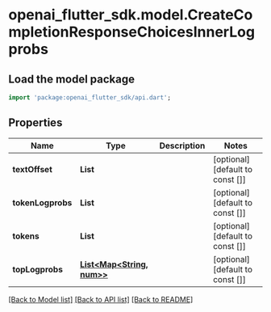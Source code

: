 # openai_flutter_sdk.model.CreateCompletionResponseChoicesInnerLogprobs

## Load the model package
```dart
import 'package:openai_flutter_sdk/api.dart';
```

## Properties
Name | Type | Description | Notes
------------ | ------------- | ------------- | -------------
**textOffset** | **List<int>** |  | [optional] [default to const []]
**tokenLogprobs** | **List<num>** |  | [optional] [default to const []]
**tokens** | **List<String>** |  | [optional] [default to const []]
**topLogprobs** | [**List<Map<String, num>>**](Map.md) |  | [optional] [default to const []]

[[Back to Model list]](../README.md#documentation-for-models) [[Back to API list]](../README.md#documentation-for-api-endpoints) [[Back to README]](../README.md)


